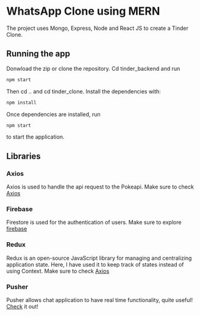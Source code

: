 # WhatsApp Clone using MERN

The project uses Mongo, Express, Node and React JS to create a Tinder Clone.

## Running the app

Donwload the zip or clone the repository. Cd tinder_backend and run

```bash
npm start
```

Then cd .. and cd tinder_clone. Install the dependencies with:

```bash
npm install
```

Once dependencies are installed, run

```bash
npm start
```

to start the application.

## Libraries

### Axios

Axios is used to handle the api request to the Pokeapi. Make sure to check [Axios](https://github.com/axios/axios)

### Firebase

Firestore is used for the authentication of users. Make sure to explore [firebase](https://firebase.google.com/)

### Redux

Redux is an open-source JavaScript library for managing and centralizing application state. Here, I have used it to keep track of states instead of using Context. Make sure to check [Axios](https://redux.js.org/)

### Pusher

Pusher allows chat application to have real time functionality, quite useful! [Check](https://pusher.com/tutorials/react-websockets/) it out!
